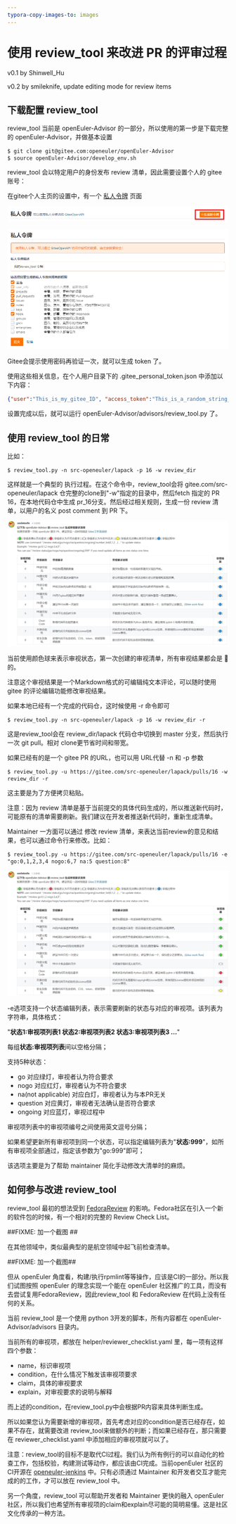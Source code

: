 ```yaml
---
typora-copy-images-to: images
---
```


# 使用 review_tool 来改进 PR 的评审过程



v0.1 by Shinwell_Hu 

v0.2 by smileknife, update editing mode for review items

## 下载配置 review_tool

review_tool 当前是 openEuler-Advisor 的一部分，所以使用的第一步是下载完整的 openEuler-Advisor，并做基本设置

```shell
$ git clone git@gitee.com:openeuler/openEuler-Advisor
$ source openEuler-Advisor/develop_env.sh
```

review_tool 会以特定用户的身份发布 review 清单，因此需要设置个人的 gitee 账号：

在gitee个人主页的设置中，有一个 [私人令牌](https://gitee.com/profile/personal_access_tokens) 页面

![create_new_token](<./create_new_token.png>)

![create_private_token](<./create_private_token.png>)

Gitee会提示使用密码再验证一次，就可以生成 token 了。

使用这些相关信息，在个人用户目录下的 .gitee_personal_token.json 中添加以下内容：

```json
{"user":"This_is_my_gitee_ID", "access_token":"This_is_a_random_string_from_last_step"}
```



设置完成以后，就可以运行 openEuler-Advisor/advisors/review_tool.py 了。



## 使用 review_tool 的日常

比如：

```shell
$ review_tool.py -n src-openeuler/lapack -p 16 -w review_dir
```

这样就是一个典型的 执行过程。在这个命令中，review_tool会将  gitee.com/src-openeuler/lapack 仓完整的clone到"-w"指定的目录中，然后fetch 指定的 PR 16，在本地代码仓中生成 pr_16分支。然后经过相关规则，生成一份 review 清单，以用户的名义 post comment 到 PR 下。

![review_ongoing](<./review_ongoing.png>)

当前使用颜色球来表示审视状态，第一次创建的审视清单，所有审视结果都会是 &#x1F535; 的。

注意这个审视结果是一个Markdown格式的可编辑纯文本评论，可以随时使用 gitee 的评论编辑功能修改审视结果。

如果本地已经有一个完成的代码仓，这时候使用 -r 命令即可

```shell
$ review_tool.py -n src-openeuler/lapack -p 16 -w review_dir -r
```

这是review_tool会在 review_dir/lapack 代码仓中切换到 master 分支，然后执行一次 git pull。相对 clone更节省时间和带宽。

如果已经有的是一个 gitee PR 的URL，也可以用 URL代替 -n 和 -p 参数

```shell
$ review_tool.py -u https://gitee.com/src-openeuler/lapack/pulls/16 -w review_dir -r
```

这主要是为了方便拷贝粘贴。

注意：因为 review 清单是基于当前提交的具体代码生成的，所以推送新代码时，可能原有的清单需要刷新。我们建议在开发者推送新代码时，重新生成清单。

Maintainer 一方面可以通过 修改 review 清单，来表达当前review的意见和结果，也可以通过命令行来修改。比如：

```shell
$ review_tool.py -u https://gitee.com/src-openeuler/lapack/pulls/16 -e "go:0,1,2,3,4 nogo:6,7 na:5 question:8"
```

![review_resut](<./review_result.png>)

-e选项支持一个状态编辑列表，表示需要刷新的状态与对应的审视项。该列表为字符串，具体格式：

"**状态1:审视项列表1 状态2:审视项列表2 状态3:审视项列表3 ...**"

每组**状态:审视项列表**间以空格分隔；

支持5种状态：

- go  对应绿灯，审视者认为符合要求
- nogo  对应红灯，审视者认为不符合要求
- na(not applicable) 对应白灯，审视者认为与本PR无关
- question  对应黄灯，审视者无法确认是否符合要求
- ongoing  对应蓝灯，审视过程中

审视项列表中的审视项编号之间使用英文逗号分隔；

如果希望更新所有审视项到同一个状态，可以指定编辑列表为"**状态:999**"，如所有审视项全部通过，指定该参数为"go:999"即可；

该选项主要是为了帮助 maintainer 简化手动修改大清单时的麻烦。



## 如何参与改进 review_tool

review_tool 最初的想法受到 [FedoraReview](https://pagure.io/FedoraReview) 的影响。Fedora社区在引入一个新的软件包的时候，有一个相对的完整的 Review Check List。 

##FIXME: 加一个截图 ##

在其他领域中，类似最典型的是航空领域中起飞前检查清单。

##FIXME: 加一个截图##

但从 openEuler 角度看，构建/执行rpmlint等等操作，应该是CI的一部分。所以我们试图按照 openEuler 的理念实现一个能在 openEuler 社区推广的工具，而没有去尝试复用FedoraReview，因此review_tool 和 FedoraReview 在代码上没有任何的关系。



当前 review_tool 是一个使用 python 3开发的脚本，所有内容都在 openEuler-Advisor/advisors 目录内。

当前所有的审视项，都放在 helper/reviewer_checklist.yaml 里，每一项有这样四个参数：

- name，标识审视项
- condition，在什么情况下触发该审视项要求
- claim，具体的审视要求
- explain，对审视要求的说明与解释

而上述的condition，在review_tool.py中会根据PR内容来具体判断生成。

所以如果您认为需要新增的审视项，首先考虑对应的condition是否已经存在，如果不存在，就需要改进 review_tool来做额外的判断；而如果已经存在，那只需要在 reviewer_checklist.yaml 中添加相应的审视项就可以了。



注意：review_tool的目标不是取代CI过程。我们认为所有例行的可以自动化的检查工作，包括校验，构建测试等动作，都应该由CI完成。当前openEuler 社区的CI开源在 [openeuler-jenkins](https://gitee.com/openeuler/openeuler-jenkins) 中。只有必须通过 Maintainer 和开发者交互才能完成的的工作，才可以放在 review_tool 中。



另一个角度，review_tool 可以帮助开发者和 Maintainer 更快的融入 openEuler 社区，所以我们也希望所有审视项的claim和explain尽可能的简明易懂。这是社区文化传承的一种方法。
